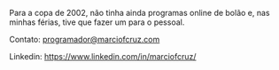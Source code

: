 Para a copa de 2002, não tinha ainda programas online de bolão e, nas minhas férias, tive que fazer um para o pessoal.


Contato: programador@marciofcruz.com

Linkedin: https://www.linkedin.com/in/marciofcruz/